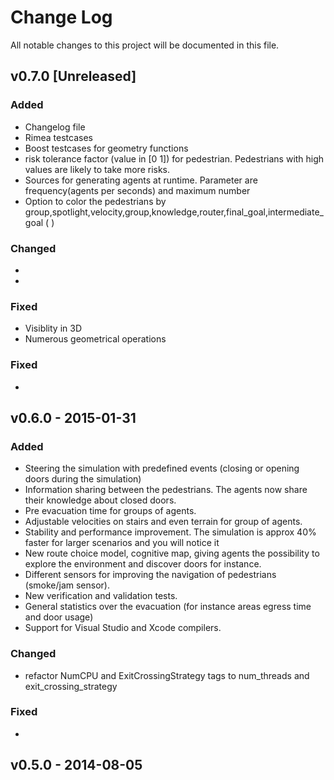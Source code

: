 # Change Log
All notable changes to this project will be documented in this file.


## v0.7.0 [Unreleased]
### Added
- Changelog file
- Rimea testcases
- Boost testcases for geometry functions
- risk tolerance factor (value in [0 1]) for pedestrian. Pedestrians with high values are likely to take more risks.
- Sources for generating agents at runtime. Parameter are frequency(agents per seconds) and maximum number
- Option to color the pedestrians by group,spotlight,velocity,group,knowledge,router,final_goal,intermediate_goal (  <trajectories format="xml-plain" fps="8" color_mode="group">)

### Changed
-  
-  

### Fixed
- Visiblity in 3D
- Numerous geometrical operations

### Fixed
- 

## v0.6.0 - 2015-01-31
### Added
- Steering the simulation with predefined events (closing or opening doors during the simulation)
- Information sharing between the pedestrians. The agents now share their knowledge about closed doors.
- Pre evacuation time for groups of agents.
- Adjustable velocities on stairs and even terrain for group of agents.
- Stability and performance improvement. The simulation is approx 40% faster for larger scenarios and you will notice it
- New route choice model, cognitive map, giving agents the possibility to explore the environment and discover doors for instance.
- Different sensors for improving the navigation of pedestrians (smoke/jam sensor).
- New verification and validation tests.
- General statistics over the evacuation (for instance areas egress time and door usage)
- Support for Visual Studio and Xcode compilers.


### Changed
- refactor NumCPU and ExitCrossingStrategy tags to num_threads and exit_crossing_strategy

### Fixed
-

## v0.5.0 - 2014-08-05
